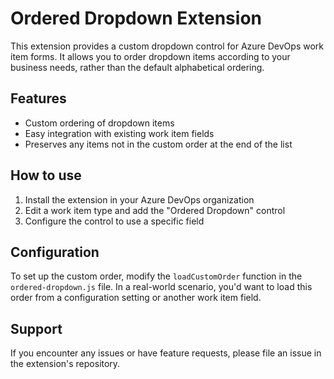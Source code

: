 # Ordered Dropdown Extension

This extension provides a custom dropdown control for Azure DevOps work item forms. It allows you to order dropdown items according to your business needs, rather than the default alphabetical ordering.

## Features

- Custom ordering of dropdown items
- Easy integration with existing work item fields
- Preserves any items not in the custom order at the end of the list

## How to use

1. Install the extension in your Azure DevOps organization
2. Edit a work item type and add the "Ordered Dropdown" control
3. Configure the control to use a specific field

## Configuration

To set up the custom order, modify the `loadCustomOrder` function in the `ordered-dropdown.js` file. In a real-world scenario, you'd want to load this order from a configuration setting or another work item field.

## Support

If you encounter any issues or have feature requests, please file an issue in the extension's repository.
